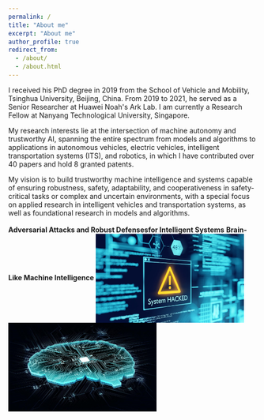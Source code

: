 ```yaml
---
permalink: /
title: "About me"
excerpt: "About me"
author_profile: true
redirect_from: 
  - /about/
  - /about.html
---
```


I received his PhD degree in 2019 from the School of Vehicle and Mobility, Tsinghua University, Beijing, China. 
From 2019 to 2021, he served as a Senior Researcher at Huawei Noah's Ark Lab.
I am currently a Research Fellow at Nanyang Technological University, Singapore.

My research interests lie at the intersection of machine autonomy and trustworthy AI, spanning the
entire spectrum from models and algorithms to applications in autonomous vehicles, electric vehicles,
intelligent transportation systems (ITS), and robotics, in which I have contributed over 40 papers
and hold 8 granted patents.

My vision is to build trustworthy machine intelligence and systems capable of ensuring robustness,
safety, adaptability, and cooperativeness in safety-critical tasks or complex and uncertain environments, with a special focus on applied research in intelligent vehicles and transportation systems,
as well as foundational research in models and algorithms.
<br><br>
**Adversarial Attacks and Robust Defensesfor Intelligent Systems**&nbsp;**Brain-Like Machine Intelligence**
<img src="../images/AI-1009-.jpg" alt="Adversarial Attacks and Robust Defenses for Intelligent Systems" title="Adversarial Attacks and Robust Defenses for Intelligent Systems" align = "center" width="300" height="180">&nbsp;<img src="../images/AI-1009.jpg" alt="Brain-Like Machine Intelligence" title="Brain-Like Machine Intelligence" align = "center" width="300" height="180">


